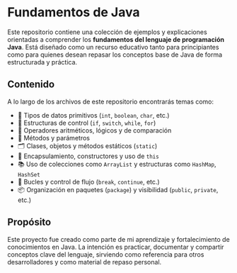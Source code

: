 # Fundamentos de Java

Este repositorio contiene una colección de ejemplos y explicaciones orientadas a comprender los **fundamentos del lenguaje de programación Java**. Está diseñado como un recurso educativo tanto para principiantes como para quienes desean repasar los conceptos base de Java de forma estructurada y práctica.

## Contenido

A lo largo de los archivos de este repositorio encontrarás temas como:

- 📌 Tipos de datos primitivos (`int`, `boolean`, `char`, etc.)
- 🔁 Estructuras de control (`if`, `switch`, `while`, `for`)
- 🧮 Operadores aritméticos, lógicos y de comparación
- 🧰 Métodos y parámetros
- 🗂️ Clases, objetos y métodos estáticos (`static`)
- 👥 Encapsulamiento, constructores y uso de `this`
- 📚 Uso de colecciones como `ArrayList` y estructuras como `HashMap`, `HashSet`
- 🔄 Bucles y control de flujo (`break`, `continue`, etc.)
- 📦 Organización en paquetes (`package`) y visibilidad (`public`, `private`, etc.)

## Propósito

Este proyecto fue creado como parte de mi aprendizaje y fortalecimiento de conocimientos en Java. La intención es practicar, documentar y compartir conceptos clave del lenguaje, sirviendo como referencia para otros desarrolladores y como material de repaso personal.
